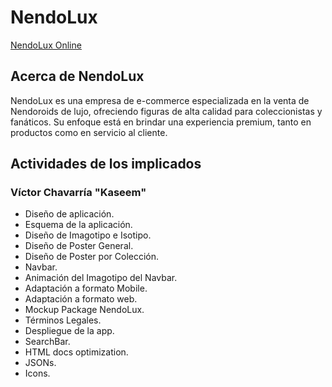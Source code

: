 # NendoLux
[NendoLux Online](https://victorj-ch.github.io/NendoLux/)
## Acerca de NendoLux
NendoLux es una empresa de e-commerce especializada en la venta de Nendoroids de lujo, ofreciendo figuras de alta calidad para coleccionistas y fanáticos. Su enfoque está en brindar una experiencia premium, tanto en productos como en servicio al cliente.
 
## Actividades de los implicados
### Víctor Chavarría "Kaseem"
- Diseño de aplicación.
- Esquema de la aplicación.
- Diseño de Imagotipo e Isotipo.
- Diseño de Poster General.
- Diseño de Poster por Colección.
- Navbar.
- Animación del Imagotipo del Navbar.
- Adaptación a formato Mobile.
- Adaptación a formato web.
- Mockup Package NendoLux.
- Términos Legales.
- Despliegue de la app.
- SearchBar.
- HTML docs optimization.
- JSONs.
- Icons.